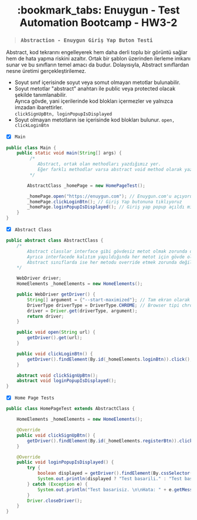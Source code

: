  
 <h1 align="center"> :bookmark_tabs: Enuygun - Test Automation Bootcamp - HW3-2 </h1>
 
> ###  ``` Abstraction - Enuygun Giriş Yap Buton Testi ```
 
Abstract, kod tekrarını engelleyerek hem daha derli toplu bir görüntü sağlar hem de hata yapma riskini azaltır. 
Ortak bir şablon üzerinden ilerleme imkanı sunar ve bu sınıfların temel amacı da budur. 
Dolayısıyla, Abstract sınıflardan nesne üretimi gerçekleştirilemez.

- Soyut sınıf içerisinde soyut veya somut olmayan metotlar bulunabilir. <br>
- Soyut metotlar "abstract" anahtarı ile public veya protected olacak şekilde tanımlanabilir.  
 Ayrıca gövde, yani içerilerinde kod blokları içermezler ve yalnızca imzadan ibarettirler. <br> `clickSignUpBtn, loginPopupIsDisplayed`
- Soyut olmayan metotların ise içerisinde kod blokları bulunur. `open, clickLoginBtn`


- [x]  `Main` 

```java  
public class Main {
    public static void main(String[] args) { 
         /*
            Abstract, ortak olan methodları yazdığımız yer.
            Eğer farklı methodlar varsa abstract void method olarak yazabiliriz.
         */

        AbstractClass _homePage = new HomePageTest();

        _homePage.open("https://enuygun.com"); // Enuygun.com'u açıyoruz
        _homePage.clickLoginBtn(); // Giriş Yap butonuna tıklıyoruz
        _homePage.loginPopupIsDisplayed(); // Giriş yap popup açıldı mı?
    }
} 
```

- [x]  `Abstract Class` 

```java 
public abstract class AbstractClass {
    /*
        Abstract classlar interface gibi gövdesiz metot olmak zorunda değildir.
        Ayrıca interfacede kalıtım yapıldığında her metot için gövde oluşturmak zorundayız.(Override etmek zorundayız)
        Abstract sınıflarda ise her metodu override etmek zorunda değiliz.
    */

    WebDriver driver;
    HomeElements _homeElements = new HomeElements();

    public WebDriver getDriver() {
        String[] argument = {"--start-maximized"}; // Tam ekran olarak browser başlasın
        DriverType driverType = DriverType.CHROME; // Browser tipi chrome seçildi
        driver = Driver.get(driverType, argument);
        return driver;
    }

    public void open(String url) {
        getDriver().get(url);
    }

    public void clickLoginBtn() {
        getDriver().findElement(By.id(_homeElements.loginBtn)).click();
    }

    abstract void clickSignUpBtn();
    abstract void loginPopupIsDisplayed();
}
```  

- [x]  `Home Page Tests` 

```java
public class HomePageTest extends AbstractClass {

    HomeElements _homeElements = new HomeElements();

    @Override
    public void clickSignUpBtn() {
        getDriver().findElement(By.id(_homeElements.registerBtn)).click();
    }

    @Override
    public void loginPopupIsDisplayed() {
        try {
            boolean displayed = getDriver().findElement(By.cssSelector(_homeElements.cssPopUp)).isDisplayed();
            System.out.println(displayed ? "Test basarili." : "Test basarisiz.");
        } catch (Exception e) {
            System.out.println("Test basarisiz. \n\nHata: " + e.getMessage());
        }
        Driver.closeDriver();
    }
}
```

